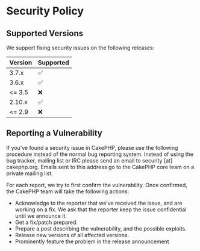 # Security Policy

## Supported Versions

We support fixing security issues on the following releases:

| Version | Supported          |
| ------- | ------------------ |
| 3.7.x   | :white_check_mark: |
| 3.6.x   | :white_check_mark: |
| <= 3.5  | :x:                |
| 2.10.x  | :white_check_mark: |
| <= 2.9  | :x:                |

## Reporting a Vulnerability

If you’ve found a security issue in CakePHP, please use the following procedure 
instead of the normal bug reporting system. Instead of using the bug tracker, 
mailing list or IRC please send an email to security [at] cakephp.org. Emails 
sent to this address go to the CakePHP core team on a private mailing list.

For each report, we try to first confirm the vulnerability. Once confirmed, 
the CakePHP team will take the following actions:

* Acknowledge to the reporter that we’ve received the issue, and are 
  working on a fix. We ask that the reporter keep the issue confidential until we announce it.
* Get a fix/patch prepared.
* Prepare a post describing the vulnerability, and the possible exploits.
* Release new versions of all affected versions.
* Prominently feature the problem in the release announcement
